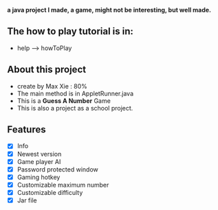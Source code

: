  <b>a java project I made, a game, might not be interesting, but well made.</b>

## The how to play tutorial is in:
- help --> howToPlay
## About this project
- create by Max Xie : 80%
- The main method is in AppletRunner.java
- This is a <b>Guess A Number</b> Game
- This is also a project as a school project.

## Features
- [x] Info
- [x] Newest version
- [x] Game player AI
- [x] Password protected window
- [x] Gaming hotkey
- [x] Customizable maximum number
- [x] Customizable difficulty
- [X] Jar file
